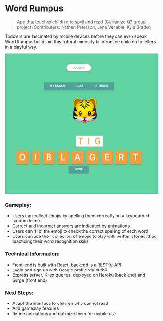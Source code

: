 
# Word Rumpus
> App that teaches children to spell and read
> (Galvanize Q3 group project)
> Contributers: Nathan Peterson, Lena Venable, Kyle Braden

Toddlers are fascinated by mobile devices before they can even speak. Word Rumpus builds on this natural curiosity to introduce children to letters in a playful way.

![screenshot](wordrumpus.png)

### Gameplay:
* Users can collect emojis by spelling them correctly on a keyboard of random letters
* Correct and incorrect answers are indicated by animations
* Users can 'flip' the emoji to check the correct spelling of each word
* Users can use their collection of emojis to play with written stories, thus practicing their word recognition skills

### Technical Information:
* Front-end is built with React, backend is a RESTful API
* Login and sign up with Google profile via Auth0
* Express server, Knex queries, deployed on Heroku (back end) and Surge (front end)

### Next Steps:
* Adapt the interface to children who cannot read
* Add gameplay features
* Refine animations and optimize them for mobile use